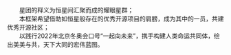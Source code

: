 &emsp;&emsp;星团的释义为恒星间汇聚而成的耀眼星群；  
&emsp;&emsp;本框架希望借助如恒星般存在的优秀开源项目的肩膀，成为其中的一员，共建优秀开源社区；  
&emsp;&emsp;以践行2022年北京冬奥会口号“一起向未来”，携手构建人类命运共同体，绘出美美与共，天下大同的宏伟蓝图。